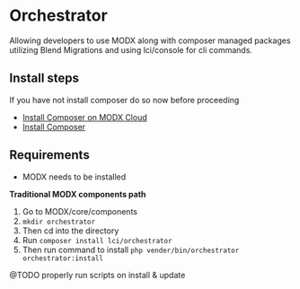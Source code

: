 # Orchestrator

Allowing developers to use MODX along with composer managed packages utilizing Blend Migrations and using lci/console for cli commands.

## Install steps

If you have not install composer do so now before proceeding

- [Install Composer on MODX Cloud](https://support.modx.com/hc/en-us/articles/221296007-Composer)
- [Install Composer](https://getcomposer.org/doc/00-intro.md)

## Requirements

- MODX needs to be installed

**Traditional MODX components path**

1. Go to MODX/core/components
2. ```mkdir orchestrator```
3. Then cd into the directory
4. Run ```composer install lci/orchestrator```
5. Then run command to install ```php vender/bin/orchestrator orchestrator:install```

@TODO properly run scripts on install & update